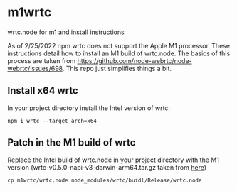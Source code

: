 # m1wrtc
wrtc.node for m1 and install instructions

As of 2/25/2022 npm wrtc does not support the Apple M1 processor. These instructions detail how to install an M1 build of wrtc.node. The basics of this process are taken from https://github.com/node-webrtc/node-webrtc/issues/698. This repo just simplifies things a bit.

## Install x64 wrtc

In your project directory install the Intel version of wrtc:

```npm i wrtc --target_arch=x64```

## Patch in the M1 build of wrtc

Replace the Intel build of wrtc.node in your project directory with the M1 version (wrtc-v0.5.0-napi-v3-darwin-arm64.tar.gz taken from [here](https://github.com/corwin-of-amber/node-webrtc/releases))

```cp m1wrtc/wrtc.node node_modules/wrtc/buidl/Release/wrtc.node```
